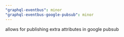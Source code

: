 ```yaml
---
"graphql-eventbus": minor
"graphql-eventbus-google-pubsub": minor
---
```


allows for publishing extra attributes in google pubsub
